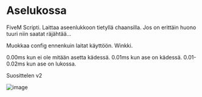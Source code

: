 # Aselukossa
FiveM Scripti. Laittaa aseenlukkoon tietyllä chaansilla. Jos on erittäin huono tuuri niin saatat räjähtää...

Muokkaa config ennenkuin laitat käyttöön. Winkki.

0.00ms kun ei ole mitään asetta kädessä. 
0.01ms kun ase on kädessä.
0.01-0.02ms kun ase on lukossa.

Suosittelen v2

![image](https://user-images.githubusercontent.com/79940910/164777871-f7939f03-3bb2-4567-98c6-825b09bc048c.png)
